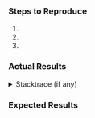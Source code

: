 ### Steps to Reproduce

1. 
1. 
1. 

### Actual Results



<details>
<summary>Stacktrace (if any)</summary>

```

```

</details>

### Expected Results